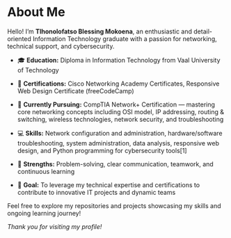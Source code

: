 # About Me

Hello! I’m **Tlhonolofatso Blessing Mokoena**, an enthusiastic and detail-oriented Information Technology graduate with a passion for networking, technical support, and cybersecurity.

- 🎓 **Education:**
 Diploma in Information Technology from Vaal University of Technology

- 📜 **Certifications:**
 Cisco Networking Academy Certificates, Responsive Web Design Certificate (freeCodeCamp)

- 🎯 **Currently Pursuing:**
 CompTIA Network+ Certification — mastering core networking concepts including OSI model, IP addressing, routing & switching, wireless technologies, network security, and troubleshooting

- 💻 **Skills:**
  Network configuration and administration, hardware/software troubleshooting, system administration, data analysis, responsive web design, and Python programming for cybersecurity tools[1]
  
- 🤝 **Strengths:**
  Problem-solving, clear communication, teamwork, and continuous learning
  
- 🚀 **Goal:**
  To leverage my technical expertise and certifications to contribute to innovative IT projects and dynamic teams

Feel free to explore my repositories and projects showcasing my skills and ongoing learning journey!



*Thank you for visiting my profile!*
